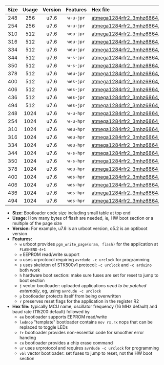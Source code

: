 |Size|Usage|Version|Features|Hex file|
|:-:|:-:|:-:|:-:|:--|
|248|256|u7.6|`w-u-jpr`|[atmega1284rfr2_3mhz6864_460800bps_ur_vbl.hex](https://raw.githubusercontent.com/stefanrueger/urboot/main/bootloaders/atmega1284rfr2/fcpu_3mhz6864/460800_bps/atmega1284rfr2_3mhz6864_460800bps_ur_vbl.hex)|
|254|256|u7.6|`w-u-jpr`|[atmega1284rfr2_3mhz6864_460800bps_lednop_ur_vbl.hex](https://raw.githubusercontent.com/stefanrueger/urboot/main/bootloaders/atmega1284rfr2/fcpu_3mhz6864/460800_bps/atmega1284rfr2_3mhz6864_460800bps_lednop_ur_vbl.hex)|
|310|512|u7.6|`weu-jpr`|[atmega1284rfr2_3mhz6864_460800bps_ee_ur_vbl.hex](https://raw.githubusercontent.com/stefanrueger/urboot/main/bootloaders/atmega1284rfr2/fcpu_3mhz6864/460800_bps/atmega1284rfr2_3mhz6864_460800bps_ee_ur_vbl.hex)|
|316|512|u7.6|`weu-jpr`|[atmega1284rfr2_3mhz6864_460800bps_ee_lednop_ur_vbl.hex](https://raw.githubusercontent.com/stefanrueger/urboot/main/bootloaders/atmega1284rfr2/fcpu_3mhz6864/460800_bps/atmega1284rfr2_3mhz6864_460800bps_ee_lednop_ur_vbl.hex)|
|334|512|u7.6|`weu-jpr`|[atmega1284rfr2_3mhz6864_460800bps_ee_lednop_fr_ur_vbl.hex](https://raw.githubusercontent.com/stefanrueger/urboot/main/bootloaders/atmega1284rfr2/fcpu_3mhz6864/460800_bps/atmega1284rfr2_3mhz6864_460800bps_ee_lednop_fr_ur_vbl.hex)|
|344|512|u7.6|`w-s-jpr`|[atmega1284rfr2_3mhz6864_460800bps_vbl.hex](https://raw.githubusercontent.com/stefanrueger/urboot/main/bootloaders/atmega1284rfr2/fcpu_3mhz6864/460800_bps/atmega1284rfr2_3mhz6864_460800bps_vbl.hex)|
|350|512|u7.6|`w-s-jpr`|[atmega1284rfr2_3mhz6864_460800bps_lednop_vbl.hex](https://raw.githubusercontent.com/stefanrueger/urboot/main/bootloaders/atmega1284rfr2/fcpu_3mhz6864/460800_bps/atmega1284rfr2_3mhz6864_460800bps_lednop_vbl.hex)|
|378|512|u7.6|`weu-jpr`|[atmega1284rfr2_3mhz6864_460800bps_ee_lednop_fr_ce_ur_vbl.hex](https://raw.githubusercontent.com/stefanrueger/urboot/main/bootloaders/atmega1284rfr2/fcpu_3mhz6864/460800_bps/atmega1284rfr2_3mhz6864_460800bps_ee_lednop_fr_ce_ur_vbl.hex)|
|400|512|u7.6|`wes-jpr`|[atmega1284rfr2_3mhz6864_460800bps_ee_vbl.hex](https://raw.githubusercontent.com/stefanrueger/urboot/main/bootloaders/atmega1284rfr2/fcpu_3mhz6864/460800_bps/atmega1284rfr2_3mhz6864_460800bps_ee_vbl.hex)|
|406|512|u7.6|`wes-jpr`|[atmega1284rfr2_3mhz6864_460800bps_ee_lednop_vbl.hex](https://raw.githubusercontent.com/stefanrueger/urboot/main/bootloaders/atmega1284rfr2/fcpu_3mhz6864/460800_bps/atmega1284rfr2_3mhz6864_460800bps_ee_lednop_vbl.hex)|
|436|512|u7.6|`wes-jpr`|[atmega1284rfr2_3mhz6864_460800bps_ee_lednop_fr_vbl.hex](https://raw.githubusercontent.com/stefanrueger/urboot/main/bootloaders/atmega1284rfr2/fcpu_3mhz6864/460800_bps/atmega1284rfr2_3mhz6864_460800bps_ee_lednop_fr_vbl.hex)|
|494|512|u7.6|`wes-jpr`|[atmega1284rfr2_3mhz6864_460800bps_ee_lednop_fr_ce_vbl.hex](https://raw.githubusercontent.com/stefanrueger/urboot/main/bootloaders/atmega1284rfr2/fcpu_3mhz6864/460800_bps/atmega1284rfr2_3mhz6864_460800bps_ee_lednop_fr_ce_vbl.hex)|
|248|1024|u7.6|`w-u-hpr`|[atmega1284rfr2_3mhz6864_460800bps_ur.hex](https://raw.githubusercontent.com/stefanrueger/urboot/main/bootloaders/atmega1284rfr2/fcpu_3mhz6864/460800_bps/atmega1284rfr2_3mhz6864_460800bps_ur.hex)|
|254|1024|u7.6|`w-u-hpr`|[atmega1284rfr2_3mhz6864_460800bps_lednop_ur.hex](https://raw.githubusercontent.com/stefanrueger/urboot/main/bootloaders/atmega1284rfr2/fcpu_3mhz6864/460800_bps/atmega1284rfr2_3mhz6864_460800bps_lednop_ur.hex)|
|310|1024|u7.6|`weu-hpr`|[atmega1284rfr2_3mhz6864_460800bps_ee_ur.hex](https://raw.githubusercontent.com/stefanrueger/urboot/main/bootloaders/atmega1284rfr2/fcpu_3mhz6864/460800_bps/atmega1284rfr2_3mhz6864_460800bps_ee_ur.hex)|
|316|1024|u7.6|`weu-hpr`|[atmega1284rfr2_3mhz6864_460800bps_ee_lednop_ur.hex](https://raw.githubusercontent.com/stefanrueger/urboot/main/bootloaders/atmega1284rfr2/fcpu_3mhz6864/460800_bps/atmega1284rfr2_3mhz6864_460800bps_ee_lednop_ur.hex)|
|334|1024|u7.6|`weu-hpr`|[atmega1284rfr2_3mhz6864_460800bps_ee_lednop_fr_ur.hex](https://raw.githubusercontent.com/stefanrueger/urboot/main/bootloaders/atmega1284rfr2/fcpu_3mhz6864/460800_bps/atmega1284rfr2_3mhz6864_460800bps_ee_lednop_fr_ur.hex)|
|344|1024|u7.6|`w-s-hpr`|[atmega1284rfr2_3mhz6864_460800bps.hex](https://raw.githubusercontent.com/stefanrueger/urboot/main/bootloaders/atmega1284rfr2/fcpu_3mhz6864/460800_bps/atmega1284rfr2_3mhz6864_460800bps.hex)|
|350|1024|u7.6|`w-s-hpr`|[atmega1284rfr2_3mhz6864_460800bps_lednop.hex](https://raw.githubusercontent.com/stefanrueger/urboot/main/bootloaders/atmega1284rfr2/fcpu_3mhz6864/460800_bps/atmega1284rfr2_3mhz6864_460800bps_lednop.hex)|
|378|1024|u7.6|`weu-hpr`|[atmega1284rfr2_3mhz6864_460800bps_ee_lednop_fr_ce_ur.hex](https://raw.githubusercontent.com/stefanrueger/urboot/main/bootloaders/atmega1284rfr2/fcpu_3mhz6864/460800_bps/atmega1284rfr2_3mhz6864_460800bps_ee_lednop_fr_ce_ur.hex)|
|400|1024|u7.6|`wes-hpr`|[atmega1284rfr2_3mhz6864_460800bps_ee.hex](https://raw.githubusercontent.com/stefanrueger/urboot/main/bootloaders/atmega1284rfr2/fcpu_3mhz6864/460800_bps/atmega1284rfr2_3mhz6864_460800bps_ee.hex)|
|406|1024|u7.6|`wes-hpr`|[atmega1284rfr2_3mhz6864_460800bps_ee_lednop.hex](https://raw.githubusercontent.com/stefanrueger/urboot/main/bootloaders/atmega1284rfr2/fcpu_3mhz6864/460800_bps/atmega1284rfr2_3mhz6864_460800bps_ee_lednop.hex)|
|436|1024|u7.6|`wes-hpr`|[atmega1284rfr2_3mhz6864_460800bps_ee_lednop_fr.hex](https://raw.githubusercontent.com/stefanrueger/urboot/main/bootloaders/atmega1284rfr2/fcpu_3mhz6864/460800_bps/atmega1284rfr2_3mhz6864_460800bps_ee_lednop_fr.hex)|
|494|1024|u7.6|`wes-hpr`|[atmega1284rfr2_3mhz6864_460800bps_ee_lednop_fr_ce.hex](https://raw.githubusercontent.com/stefanrueger/urboot/main/bootloaders/atmega1284rfr2/fcpu_3mhz6864/460800_bps/atmega1284rfr2_3mhz6864_460800bps_ee_lednop_fr_ce.hex)|

- **Size:** Bootloader code size including small table at top end
- **Usage:** How many bytes of flash are needed, ie, HW boot section or a multiple of the page size
- **Version:** For example, u7.6 is an urboot version, o5.2 is an optiboot version
- **Features:**
  + `w` urboot provides `pgm_write_page(sram, flash)` for the application at `FLASHEND-4+1`
  + `e` EEPROM read/write support
  + `u` uses urprotocol requiring `avrdude -c urclock` for programming
  + `s` uses skeleton of STK500v1 protocol; `-c urclock` and `-c arduino` both work
  + `h` hardware boot section: make sure fuses are set for reset to jump to boot section
  + `j` vector bootloader: uploaded applications *need to be patched externally*, eg, using `avrdude -c urclock`
  + `p` bootloader protects itself from being overwritten
  + `r` preserves reset flags for the application in the register R2
- **Hex file:** typically MCU name, oscillator frequency (16 MHz default) and baud rate (115200 default) followed by
  + `ee` bootloader supports EEPROM read/write
  + `lednop` "template" bootloader contains `mov rx,rx` nops that can be replaced to toggle LEDs
  + `fr` bootloader provides non-essential code for smoother error handing
  + `ce` bootloader provides a chip erase command
  + `ur` uses urprotocol and requires `avrdude -c urclock` for programming
  + `vbl` vector bootloader: set fuses to jump to reset, not the HW boot section
